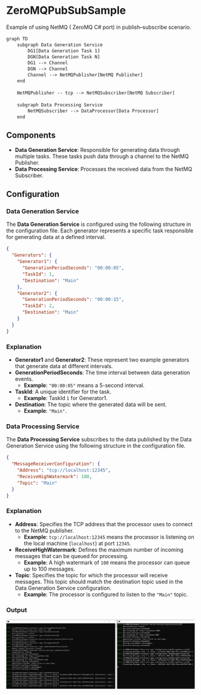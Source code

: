 # ZeroMQPubSubSample

Example of using NetMQ ( ZeroMQ C# port) in publish–subscribe scenario.

```mermaid
graph TD
    subgraph Data Generation Service
        DG1[Data Generation Task 1]
        DGN[Data Generation Task N]
        DG1 --> Channel
        DGN --> Channel
        Channel --> NetMQPublisher[NetMQ Publisher]
    end
    
    NetMQPublisher -- tcp --> NetMQSubscriber[NetMQ Subscriber]
    
    subgraph Data Processing Service
        NetMQSubscriber --> DataProcessor[Data Processor]
    end
```

## Components

- **Data Generation Service**: Responsible for generating data through multiple tasks. These tasks push data through a channel to the NetMQ Publisher.
- **Data Processing Service**: Processes the received data from the NetMQ Subscriber.

## Configuration

### Data Generation Service

The **Data Generation Service** is configured using the following structure in the configuration file. Each generator represents a specific task responsible for generating data at a defined interval.

```json
{
  "Generators": {
    "Generator1": {
      "GenerationPeriodSeconds": "00:00:05",
      "TaskId": 1,
      "Destination": "Main"
    },
    "Generator2": {
      "GenerationPeriodSeconds": "00:00:15",
      "TaskId": 2,
      "Destination": "Main"
    }
  }
}
```

### Explanation

- **Generator1** and **Generator2**: These represent two example generators that generate data at different intervals.
- **GenerationPeriodSeconds**: The time interval between data generation events.
  - **Example**: `"00:00:05"` means a 5-second interval.
- **TaskId**: A unique identifier for the task.
  - **Example**: TaskId `1` for Generator1.
- **Destination**: The topic where the generated data will be sent.
  - **Example**: `"Main"`.
    
### Data Processing Service

The **Data Processing Service** subscribes to the data published by the Data Generation Service using the following structure in the configuration file.

```json
{
  "MessageReceiverConfiguration": {
    "Address": "tcp://localhost:12345",
    "ReceiveHighWatermark": 100,
    "Topic": "Main"
  }
}
```

### Explanation

- **Address**: Specifies the TCP address that the processor uses to connect to the NetMQ publisher.
  - **Example**: `tcp://localhost:12345` means the processor is listening on the local machine (`localhost`) at port `12345`.
- **ReceiveHighWatermark**: Defines the maximum number of incoming messages that can be queued for processing.
  - **Example**: A high watermark of `100` means the processor can queue up to 100 messages.
- **Topic**: Specifies the topic for which the processor will receive messages. This topic should match the destination topic used in the Data Generation Service configuration.
  - **Example**: The processor is configured to listen to the `"Main"` topic.


### Output

![Test run](TestRun.png)
